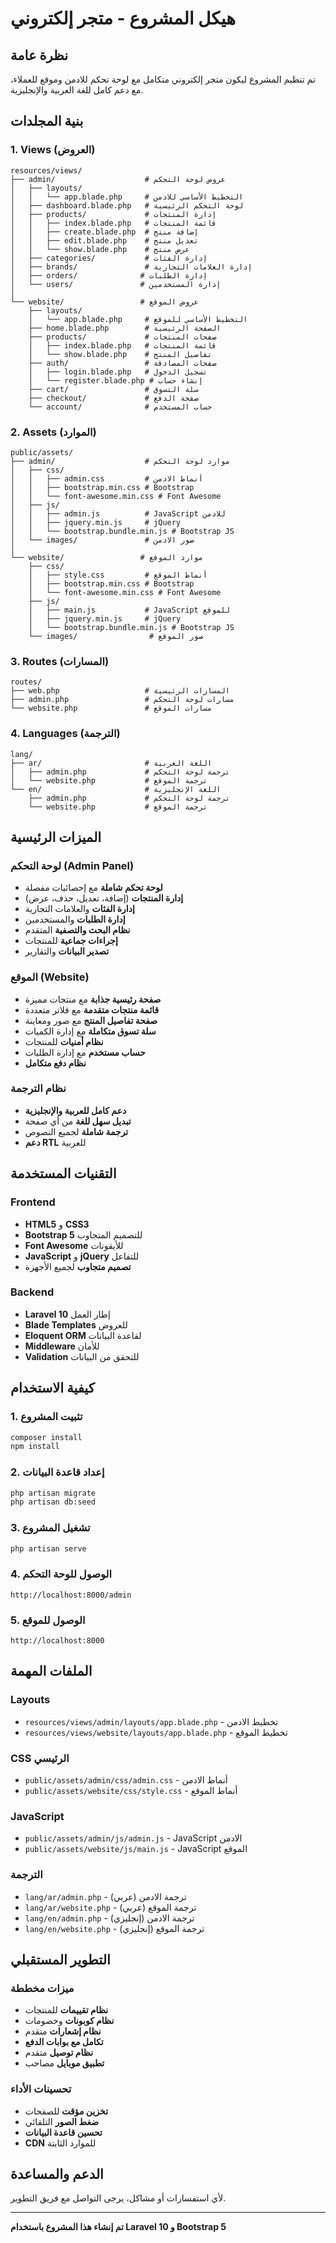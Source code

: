 # هيكل المشروع - متجر إلكتروني

## نظرة عامة
تم تنظيم المشروع ليكون متجر إلكتروني متكامل مع لوحة تحكم للادمن وموقع للعملاء، مع دعم كامل للغة العربية والإنجليزية.

## بنية المجلدات

### 1. Views (العروض)
```
resources/views/
├── admin/                    # عروض لوحة التحكم
│   ├── layouts/
│   │   └── app.blade.php     # التخطيط الأساسي للادمن
│   ├── dashboard.blade.php   # لوحة التحكم الرئيسية
│   ├── products/             # إدارة المنتجات
│   │   ├── index.blade.php   # قائمة المنتجات
│   │   ├── create.blade.php  # إضافة منتج
│   │   ├── edit.blade.php    # تعديل منتج
│   │   └── show.blade.php    # عرض منتج
│   ├── categories/           # إدارة الفئات
│   ├── brands/               # إدارة العلامات التجارية
│   ├── orders/              # إدارة الطلبات
│   └── users/               # إدارة المستخدمين
│
└── website/                 # عروض الموقع
    ├── layouts/
    │   └── app.blade.php     # التخطيط الأساسي للموقع
    ├── home.blade.php        # الصفحة الرئيسية
    ├── products/             # صفحات المنتجات
    │   ├── index.blade.php   # قائمة المنتجات
    │   └── show.blade.php    # تفاصيل المنتج
    ├── auth/                 # صفحات المصادقة
    │   ├── login.blade.php   # تسجيل الدخول
    │   └── register.blade.php # إنشاء حساب
    ├── cart/                 # سلة التسوق
    ├── checkout/             # صفحة الدفع
    └── account/              # حساب المستخدم
```

### 2. Assets (الموارد)
```
public/assets/
├── admin/                    # موارد لوحة التحكم
│   ├── css/
│   │   ├── admin.css         # أنماط الادمن
│   │   ├── bootstrap.min.css # Bootstrap
│   │   └── font-awesome.min.css # Font Awesome
│   ├── js/
│   │   ├── admin.js          # JavaScript للادمن
│   │   ├── jquery.min.js     # jQuery
│   │   └── bootstrap.bundle.min.js # Bootstrap JS
│   └── images/               # صور الادمن
│
└── website/                 # موارد الموقع
    ├── css/
    │   ├── style.css         # أنماط الموقع
    │   ├── bootstrap.min.css # Bootstrap
    │   └── font-awesome.min.css # Font Awesome
    ├── js/
    │   ├── main.js           # JavaScript للموقع
    │   ├── jquery.min.js     # jQuery
    │   └── bootstrap.bundle.min.js # Bootstrap JS
    └── images/                # صور الموقع
```

### 3. Routes (المسارات)
```
routes/
├── web.php                   # المسارات الرئيسية
├── admin.php                 # مسارات لوحة التحكم
└── website.php               # مسارات الموقع
```

### 4. Languages (الترجمة)
```
lang/
├── ar/                       # اللغة العربية
│   ├── admin.php             # ترجمة لوحة التحكم
│   └── website.php           # ترجمة الموقع
└── en/                       # اللغة الإنجليزية
    ├── admin.php             # ترجمة لوحة التحكم
    └── website.php           # ترجمة الموقع
```

## الميزات الرئيسية

### لوحة التحكم (Admin Panel)
- **لوحة تحكم شاملة** مع إحصائيات مفصلة
- **إدارة المنتجات** (إضافة، تعديل، حذف، عرض)
- **إدارة الفئات** والعلامات التجارية
- **إدارة الطلبات** والمستخدمين
- **نظام البحث والتصفية** المتقدم
- **إجراءات جماعية** للمنتجات
- **تصدير البيانات** والتقارير

### الموقع (Website)
- **صفحة رئيسية جذابة** مع منتجات مميزة
- **قائمة منتجات متقدمة** مع فلاتر متعددة
- **صفحة تفاصيل المنتج** مع صور ومعاينة
- **سلة تسوق متكاملة** مع إدارة الكميات
- **نظام أمنيات** للمنتجات
- **حساب مستخدم** مع إدارة الطلبات
- **نظام دفع متكامل**

### نظام الترجمة
- **دعم كامل للعربية والإنجليزية**
- **تبديل سهل للغة** من أي صفحة
- **ترجمة شاملة** لجميع النصوص
- **دعم RTL** للعربية

## التقنيات المستخدمة

### Frontend
- **HTML5** و **CSS3**
- **Bootstrap 5** للتصميم المتجاوب
- **Font Awesome** للأيقونات
- **JavaScript** و **jQuery** للتفاعل
- **تصميم متجاوب** لجميع الأجهزة

### Backend
- **Laravel 10** إطار العمل
- **Blade Templates** للعروض
- **Eloquent ORM** لقاعدة البيانات
- **Middleware** للأمان
- **Validation** للتحقق من البيانات

## كيفية الاستخدام

### 1. تثبيت المشروع
```bash
composer install
npm install
```

### 2. إعداد قاعدة البيانات
```bash
php artisan migrate
php artisan db:seed
```

### 3. تشغيل المشروع
```bash
php artisan serve
```

### 4. الوصول للوحة التحكم
```
http://localhost:8000/admin
```

### 5. الوصول للموقع
```
http://localhost:8000
```

## الملفات المهمة

### Layouts
- `resources/views/admin/layouts/app.blade.php` - تخطيط الادمن
- `resources/views/website/layouts/app.blade.php` - تخطيط الموقع

### CSS الرئيسي
- `public/assets/admin/css/admin.css` - أنماط الادمن
- `public/assets/website/css/style.css` - أنماط الموقع

### JavaScript
- `public/assets/admin/js/admin.js` - JavaScript الادمن
- `public/assets/website/js/main.js` - JavaScript الموقع

### الترجمة
- `lang/ar/admin.php` - ترجمة الادمن (عربي)
- `lang/ar/website.php` - ترجمة الموقع (عربي)
- `lang/en/admin.php` - ترجمة الادمن (إنجليزي)
- `lang/en/website.php` - ترجمة الموقع (إنجليزي)

## التطوير المستقبلي

### ميزات مخططة
- **نظام تقييمات** للمنتجات
- **نظام كوبونات** وخصومات
- **نظام إشعارات** متقدم
- **تكامل مع بوابات الدفع**
- **نظام توصيل** متقدم
- **تطبيق موبايل** مصاحب

### تحسينات الأداء
- **تخزين مؤقت** للصفحات
- **ضغط الصور** التلقائي
- **تحسين قاعدة البيانات**
- **CDN** للموارد الثابتة

## الدعم والمساعدة

لأي استفسارات أو مشاكل، يرجى التواصل مع فريق التطوير.

---
**تم إنشاء هذا المشروع باستخدام Laravel 10 و Bootstrap 5**
